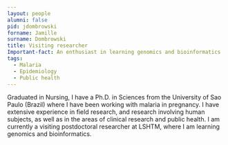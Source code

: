 ```yaml
--- 
layout: people 
alumni: false
pid: jdombrowski 
forname: Jamille 
surname: Dombrowski 
title: Visiting researcher 
Important-fact: An enthusiast in learning genomics and bioinformatics 
tags: 
  - Malaria 
  - Epidemiology 
  - Public health 
--- 
```


Graduated in Nursing, I have a Ph.D. in Sciences from the University of Sao Paulo (Brazil) where I have been working with malaria in pregnancy. I have extensive experience in field research, and research involving human subjects, as well as in the areas of clinical research and public health. I am currently a visiting postdoctoral researcher at LSHTM, where I am learning genomics and bioinformatics. 